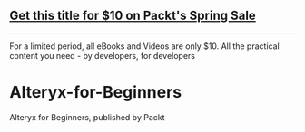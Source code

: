 ## [Get this title for $10 on Packt's Spring Sale](https://www.packt.com/V17245?utm_source=github&utm_medium=packt-github-repo&utm_campaign=spring_10_dollar_2022)
-----
For a limited period, all eBooks and Videos are only $10. All the practical content you need \- by developers, for developers

# Alteryx-for-Beginners
Alteryx for Beginners, published by Packt
